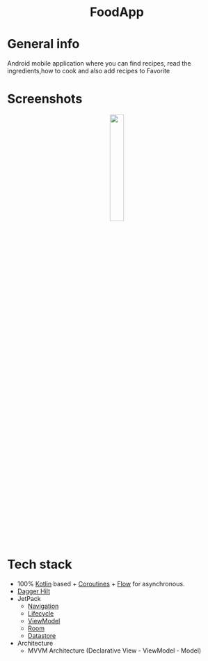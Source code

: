 <h1 align="center">FoodApp</h1>

# General info
Android mobile application where you can find recipes, read the ingredients,how to cook and also add recipes to Favorite 

# Screenshots
<p align="center">
  <img src="https://user-images.githubusercontent.com/53014698/150687720-0cf0d0c0-9d52-4cc6-9c76-5161d31ad57b.gif" width="25%"/>
</p>

# Tech stack
- 100% [Kotlin](https://kotlinlang.org/) based + [Coroutines](https://github.com/Kotlin/kotlinx.coroutines) + [Flow](https://kotlin.github.io/kotlinx.coroutines/kotlinx-coroutines-core/kotlinx.coroutines.flow/) for asynchronous.
- [Dagger Hilt](https://dagger.dev/hilt)
- JetPack
  - [Navigation](https://developer.android.com/guide/navigation)
  - [Lifecycle](https://developer.android.com/jetpack/androidx/releases/lifecycle)
  - [ViewModel](https://developer.android.com/topic/libraries/architecture/viewmodel)
  - [Room](https://developer.android.com/training/data-storage/room)
  - [Datastore](https://developer.android.com/topic/libraries/architecture/datastore)
- Architecture
  - MVVM Architecture (Declarative View - ViewModel - Model)
